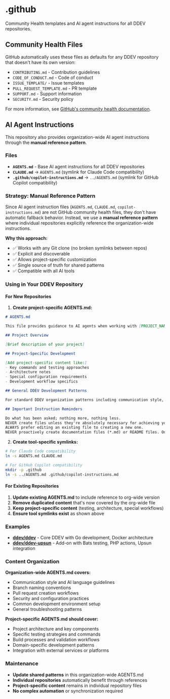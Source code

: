 # .github

Community Health templates and AI agent instructions for all DDEV repositories.

## Community Health Files

GitHub automatically uses these files as defaults for any DDEV repository that doesn't have its own version:

- `CONTRIBUTING.md` - Contribution guidelines
- `CODE_OF_CONDUCT.md` - Code of conduct
- `ISSUE_TEMPLATE/` - Issue templates
- `PULL_REQUEST_TEMPLATE.md` - PR template
- `SUPPORT.md` - Support information
- `SECURITY.md` - Security policy

For more information, see [GitHub's community health documentation](https://docs.github.com/en/communities/setting-up-your-project-for-healthy-contributions/creating-a-default-community-health-file).

## AI Agent Instructions

This repository also provides organization-wide AI agent instructions through the **manual reference pattern**.

### Files

- **`AGENTS.md`** - Base AI agent instructions for all DDEV repositories
- **`CLAUDE.md`** → `AGENTS.md` (symlink for Claude Code compatibility)
- **`.github/copilot-instructions.md`** → `../AGENTS.md` (symlink for GitHub Copilot compatibility)

### Strategy: Manual Reference Pattern

Since AI agent instruction files (`AGENTS.md`, `CLAUDE.md`, `copilot-instructions.md`) are not GitHub community health files, they don't have automatic fallback behavior. Instead, we use a **manual reference pattern** where individual repositories explicitly reference the organization-wide instructions.

**Why this approach:**
- ✅ Works with any Git clone (no broken symlinks between repos)
- ✅ Explicit and discoverable
- ✅ Allows project-specific customization
- ✅ Single source of truth for shared patterns
- ✅ Compatible with all AI tools

### Using in Your DDEV Repository

#### For New Repositories

1. **Create project-specific AGENTS.md:**

```markdown
# AGENTS.md

This file provides guidance to AI agents when working with [PROJECT_NAME].

## Project Overview

[Brief description of your project]

## Project-Specific Development

[Add project-specific content like:]
- Key commands and testing approaches
- Architecture notes
- Special configuration requirements
- Development workflow specifics

## General DDEV Development Patterns

For standard DDEV organization patterns including communication style, branch naming, PR creation, security practices, and common development workflows, see the [organization-wide AGENTS.md](https://github.com/ddev/.github/blob/main/AGENTS.md).

## Important Instruction Reminders

Do what has been asked; nothing more, nothing less.
NEVER create files unless they're absolutely necessary for achieving your goal.
ALWAYS prefer editing an existing file to creating a new one.
NEVER proactively create documentation files (*.md) or README files. Only create documentation files if explicitly requested by the User.
```

2. **Create tool-specific symlinks:**

```bash
# For Claude Code compatibility
ln -s AGENTS.md CLAUDE.md

# For GitHub Copilot compatibility
mkdir -p .github
ln -s ../AGENTS.md .github/copilot-instructions.md
```

#### For Existing Repositories

1. **Update existing AGENTS.md** to include reference to org-wide version
2. **Remove duplicated content** that's now covered by the org-wide file
3. **Keep project-specific content** (testing, architecture, special workflows)
4. **Ensure tool symlinks exist** as shown above

### Examples

- **[ddev/ddev](https://github.com/ddev/ddev/blob/main/AGENTS.md)** - Core DDEV with Go development, Docker architecture
- **[ddev/ddev-upsun](https://github.com/ddev/ddev-upsun/blob/main/AGENTS.md)** - Add-on with Bats testing, PHP actions, Upsun integration

### Content Organization

**Organization-wide AGENTS.md covers:**
- Communication style and AI language guidelines
- Branch naming conventions
- Pull request creation workflows
- Security and configuration practices
- Common development environment setup
- General troubleshooting patterns

**Project-specific AGENTS.md should cover:**
- Project architecture and key components
- Specific testing strategies and commands
- Build processes and validation workflows
- Domain-specific development patterns
- Integration with external services or platforms

### Maintenance

- **Update shared patterns** in this organization-wide AGENTS.md
- **Individual repositories** automatically benefit through references
- **Project-specific content** remains in individual repository files
- **No complex automation** or synchronization required
